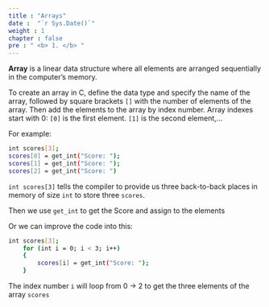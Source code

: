 ```yaml
---
title : "Arrays"
date :  "`r Sys.Date()`" 
weight : 1 
chapter : false
pre : " <b> 1. </b> "
---
```

**Array** is a linear data structure where all elements are arranged sequentially in the computer’s memory. 

To create an array in C, define the data type and specify the name of the array, followed by square brackets `[]` with the number of elements of the array. Then add the elements to the array by index number. Array indexes start with 0: `[0]` is the first element. `[1]` is the second element,…

For example: 

```bash
int scores[3];
scores[0] = get_int("Score: ");
scores[1] = get_int("Score: ");
scores[2] = get_int("Score: ")
```

`int scores[3]` tells the compiler to provide us three back-to-back places in memory of size `int` to store three `scores`.

Then we use `get_int` to get the Score and assign to the elements

Or we can improve the code into this:

```bash
int scores[3];
    for (int i = 0; i < 3; i++)
    {
        scores[i] = get_int("Score: ");
    }
```

The index number `i` will loop from 0 → 2 to get the three elements of the array `scores`